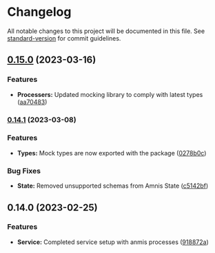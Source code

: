 # Changelog

All notable changes to this project will be documented in this file. See [standard-version](https://github.com/conventional-changelog/standard-version) for commit guidelines.

## [0.15.0](https://github.com/amnis-dev/amnis-mock/compare/v0.14.1...v0.15.0) (2023-03-16)


### Features

* **Processers:** Updated mocking library to comply with latest types ([aa70483](https://github.com/amnis-dev/amnis-mock/commit/aa7048302c8e33ce7f5839c57a56af260f55e0d6))

### [0.14.1](https://github.com/amnis-dev/amnis-mock/compare/v0.14.0...v0.14.1) (2023-03-08)


### Features

* **Types:** Mock types are now exported with the package ([0278b0c](https://github.com/amnis-dev/amnis-mock/commit/0278b0cbb3ae866c91dac4fc106e41085353c6a1))


### Bug Fixes

* **State:** Removed unsupported schemas from Amnis State ([c5142bf](https://github.com/amnis-dev/amnis-mock/commit/c5142bf8081dcc41870466b2b0f37667d030bf5c))

## 0.14.0 (2023-02-25)


### Features

* **Service:** Completed service setup with anmis processes ([918872a](https://github.com/amnis-dev/amnis-mock/commit/918872a3275790055de7a7498aea17caf86cd43e))
